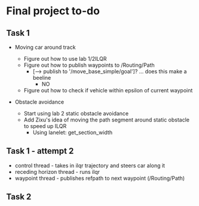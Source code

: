 # Final project to-do

## Task 1
- Moving car around track
  - Figure out how to use lab 1/2ILQR
  - Figure out how to publish waypoints to /Routing/Path 
    - [--> publish to '/move_base_simple/goal']? ... does this make a beeline
      - NO
  - Figure out how to check if vehicle within epsilon of current waypoint

- Obstacle avoidance
  - Start using lab 2 static obstacle avoidance
  - Add Zixu's idea of moving the path segment around static obstacle to speed up ILQR
    - Using lanelet: get_section_width

## Task 1 - attempt 2
- control thread - takes in ilqr trajectory and steers car along it
- receding horizon thread - runs ilqr
- waypoint thread - publishes refpath to next waypoint (/Routing/Path)

## Task 2